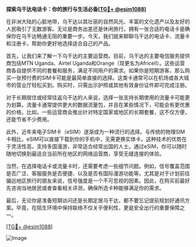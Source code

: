 **探索乌干达电话卡：你的旅行与生活必备[[TG💪+ @esim1088](https://t.me/s/esim1088)]**

在非洲大陆的心脏地带，乌干达以其壮丽的自然风光、丰富的文化遗产以及友好的人民吸引了无数游客。无论是商务出差还是休闲旅行，拥有一张合适的电话卡是确保你在乌干达畅通无阻的重要一步。今天，我们就来聊聊乌干达的电话卡、流量卡和注册卡，帮助你更好地选择适合自己的产品。

首先，让我们来了解一下乌干达的主要运营商。目前，乌干达的主要电信服务提供商包括MTN Uganda、Airtel Uganda和Orange（现更名为Africell）。这些运营商各自提供不同的套餐和服务，满足不同用户的需求。如果你是短期游客，那么购买一张预付费的SIM卡可能是最简单直接的选择。这类卡通常可以在机场或各大城市的营业厅轻松买到。购买时，只需出示护照或其他有效身份证件即可完成注册。

对于长期居住或经常往返乌干达的人来说，选择一张支持长期使用的流量卡可能更为划算。流量卡通常提供更大的数据流量包，并且在某些情况下，可能会有更优惠的价格。比如，一些运营商会推出针对特定国家或地区的长期套餐，这不仅方便，还能节省不少费用。

此外，近年来电子SIM卡（eSIM）逐渐成为一种流行的选择。与传统的物理SIM卡相比，eSIM可以直接下载到你的手机中，无需更换实体卡。这种技术的优势在于灵活性高，支持多国漫游，非常适合经常出国的人士。通过eSIM，你可以随时随地切换到最适合当前所在地区的网络运营商，享受无缝连接的体验。

当然，在选择电话卡或流量卡时，还需要考虑一些细节问题。例如，信号覆盖范围是否广泛、客服服务是否便捷、以及是否有国际漫游功能等。尤其是对于计划前往偏远地区旅行的朋友来说，信号强度是一个不可忽视的因素。因此，在购买前最好先咨询当地居民或者查看相关评测，确保所选卡种能够满足你的需求。

最后，无论你是准备短期访问还是长期定居乌干达，都不要忘记提前规划好通讯方案。毕竟，在陌生环境中保持联络不仅关乎便利性，更是安全出行的重要保障之一。

[[TG💪+ @esim1088](https://t.me/s/esim1088)] 

![Image](https://i.postimg.cc/4NQfJmqS/Snipaste-2025-05-13-00-14-12.png)